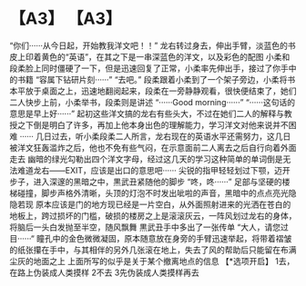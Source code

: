 # 【A3】 【A3】
“你们······从今日起，开始教我洋文吧！！”
龙右转过身去，伸出手臂，淡蓝色的书皮上印着黄色的“英语”，在其之下是一串深蓝色的洋文，以及彩色的配图
小柔和段柔脸上同时僵硬了一下，但是迅速回复了正常，小柔率先伸出手，接过了你手中的书籍
“容属下钻研片刻······”
“去吧。”
段柔跟着小柔到了一个架子旁边，小柔将书本平放于桌面之上，迅速地翻阅起来，段柔在一旁静静观看，很快便结束了，她们二人快步上前，小柔举书，段柔则是讲述
“······Good morning······”
“······这句话的意思是早上好······”
起初这些洋文搞的龙右有些头大，不过在她们二人的解释与教授之下倒是明白了许多，再加上他本身出色的理解能力，学习洋文对他来说并不困难
······
几日过去，听小柔段柔二人所言，龙右现在的英语水平还需努力，这几日被洋文狂轰滥炸之后，他也不免有些气闷，在示意面前二人离去之后自行向着外面走去
幽暗的绿光勾勒出四个洋文字母，经过这几天的学习这种简单的单词倒是无法难道龙右——EXIT，应该是出口的意思吧······
尖锐的指甲轻轻划过下颚，迈开步子，进入深邃的黑暗之中，黒武丑紧随他的脚步
“咚，咚······”
足部与坚硬的楼梯碰撞，脚步声格外清晰，头顶的灯泡不时发出呲啦的声音，黑暗中的点点亮光隐隐若现
原本应该是门的地方现已经是一片空白，从外面照射进来的光洒在苍白的地板上，跨过损坏的门槛，破损的楼房之上是滚滚灰云，一阵风划过龙右的身体，将脑后一头白发抛至半空，随风飘舞
黒武丑手中多出了一张传单
“大人，请您过目······“
瞳孔中的金色微微凝固，原本随意放在身旁的手臂迅速举起，将带着褶皱的纸张攥在手中，与其相伴的另外几张滚在地上，失去了风的帮助后只能留在布满尘灰的地面之上
上面所写的似乎是关于某个撤离地点的信息
【*选项开启】
1去，在路上伪装成人类摸样
2不去
3先伪装成人类摸样再去